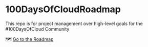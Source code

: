 # 100DaysOfCloudRoadmap
This repo is for project management over high-level goals for the #100DaysOfCloud Community

🗺️ [Go to the Roadmap](https://github.com/100DaysOfCloud/100DaysOfCloudRoadmap/projects/1)
